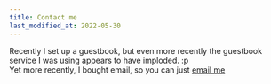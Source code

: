 ```yaml
---
title: Contact me
last_modified_at: 2022-05-30
---
```

Recently I set up a guestbook, but even more recently the guestbook service I was using appears to have imploded. :p  
Yet more recently, I bought email, so you can just [email me](mailto:viatrix-1@purelymail.com)
